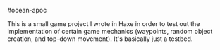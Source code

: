 #ocean-apoc

This is a small game project I wrote in Haxe in order to test out the implementation of certain game mechanics (waypoints, random object
creation, and top-down movement). It's basically just a testbed.

